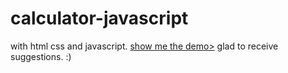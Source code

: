 # calculator-javascript
with html css and javascript.
[show me the demo>](http://vinechen.com/calculator)
glad to receive suggestions. :)

